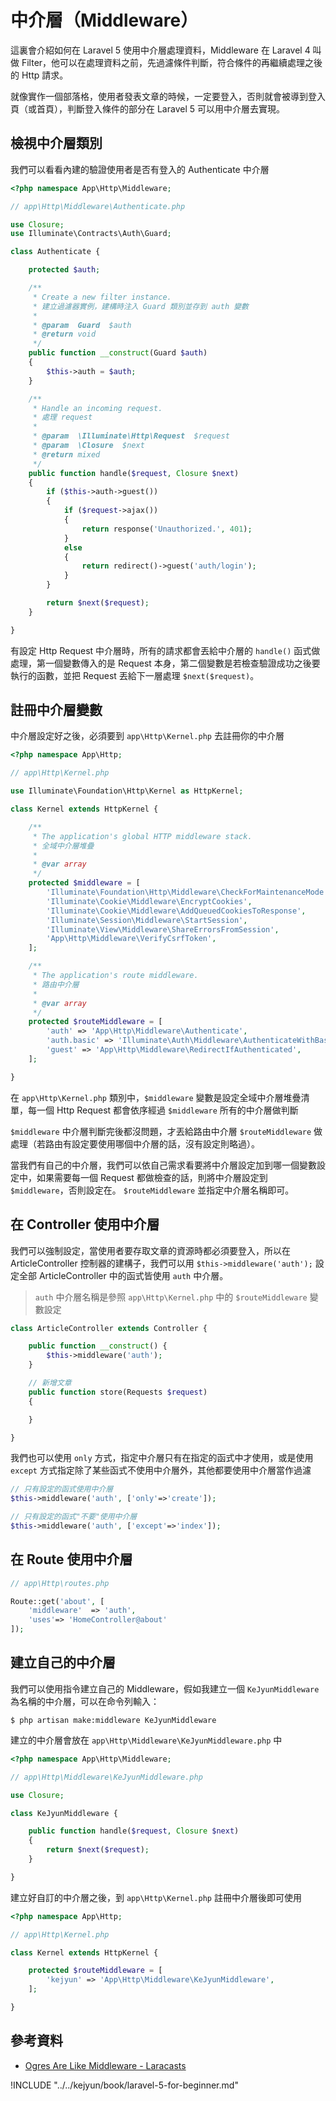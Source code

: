 # 中介層（Middleware）

這裏會介紹如何在 Laravel 5 使用中介層處理資料，Middleware 在 Laravel 4 叫做 Filter，他可以在處理資料之前，先過濾條件判斷，符合條件的再繼續處理之後的  Http 請求。

就像實作一個部落格，使用者發表文章的時候，一定要登入，否則就會被導到登入頁（或首頁），判斷登入條件的部分在 Laravel 5 可以用中介層去實現。


## 檢視中介層類別

我們可以看看內建的驗證使用者是否有登入的 Authenticate 中介層


```php
<?php namespace App\Http\Middleware;

// app\Http\Middleware\Authenticate.php

use Closure;
use Illuminate\Contracts\Auth\Guard;

class Authenticate {

    protected $auth;

    /**
     * Create a new filter instance.
     * 建立過濾器實例，建構時注入 Guard 類別並存到 auth 變數
     *
     * @param  Guard  $auth
     * @return void
     */
    public function __construct(Guard $auth)
    {
        $this->auth = $auth;
    }

    /**
     * Handle an incoming request.
     * 處理 request
     *
     * @param  \Illuminate\Http\Request  $request
     * @param  \Closure  $next
     * @return mixed
     */
    public function handle($request, Closure $next)
    {
        if ($this->auth->guest())
        {
            if ($request->ajax())
            {
                return response('Unauthorized.', 401);
            }
            else
            {
                return redirect()->guest('auth/login');
            }
        }

        return $next($request);
    }

}

```

有設定 Http Request 中介層時，所有的請求都會丟給中介層的 `handle()` 函式做處理，第一個變數傳入的是 Request 本身，第二個變數是若檢查驗證成功之後要執行的函數，並把 Request 丟給下一層處理 `$next($request)`。

## 註冊中介層變數

中介層設定好之後，必須要到 `app\Http\Kernel.php` 去註冊你的中介層

```php
<?php namespace App\Http;

// app\Http\Kernel.php

use Illuminate\Foundation\Http\Kernel as HttpKernel;

class Kernel extends HttpKernel {

    /**
     * The application's global HTTP middleware stack.
     * 全域中介層堆疊
     *
     * @var array
     */
    protected $middleware = [
        'Illuminate\Foundation\Http\Middleware\CheckForMaintenanceMode',  // 檢查應用程式是不是維護中
        'Illuminate\Cookie\Middleware\EncryptCookies',                    // 加密 Cookies
        'Illuminate\Cookie\Middleware\AddQueuedCookiesToResponse',        // 加入 Queued Cookies 到 Response
        'Illuminate\Session\Middleware\StartSession',                     // 開啟 Session
        'Illuminate\View\Middleware\ShareErrorsFromSession',              // 從 Session 中共享錯誤資訊
        'App\Http\Middleware\VerifyCsrfToken',                            // 驗證 CSRF Token
    ];

    /**
     * The application's route middleware.
     * 路由中介層
     *
     * @var array
     */
    protected $routeMiddleware = [
        'auth' => 'App\Http\Middleware\Authenticate',
        'auth.basic' => 'Illuminate\Auth\Middleware\AuthenticateWithBasicAuth',
        'guest' => 'App\Http\Middleware\RedirectIfAuthenticated',
    ];

}

```

在 `app\Http\Kernel.php` 類別中，`$middleware` 變數是設定全域中介層堆疊清單，每一個 Http Request 都會依序經過 `$middleware` 所有的中介層做判斷

`$middleware` 中介層判斷完後都沒問題，才丟給路由中介層 `$routeMiddleware` 做處理（若路由有設定要使用哪個中介層的話，沒有設定則略過）。

當我們有自己的中介層，我們可以依自己需求看要將中介層設定加到哪一個變數設定中，如果需要每一個 Request 都做檢查的話，則將中介層設定到 `$middleware`，否則設定在。 `$routeMiddleware` 並指定中介層名稱即可。

## 在 Controller 使用中介層

我們可以強制設定，當使用者要存取文章的資源時都必須要登入，所以在 ArticleController 控制器的建構子，我們可以用 `$this->middleware('auth');` 設定全部 ArticleController 中的函式皆使用 `auth` 中介層。

> `auth` 中介層名稱是參照 `app\Http\Kernel.php` 中的 `$routeMiddleware` 變數設定


```php
class ArticleController extends Controller {

    public function __construct() {
        $this->middleware('auth');
    }

    // 新增文章
    public function store(Requests $request)
    {

    }

}
```

我們也可以使用 `only` 方式，指定中介層只有在指定的函式中才使用，或是使用 `except` 方式指定除了某些函式不使用中介層外，其他都要使用中介層當作過濾

```php
// 只有設定的函式使用中介層
$this->middleware('auth', ['only'=>'create']);

// 只有設定的函式"不要"使用中介層
$this->middleware('auth', ['except'=>'index']);
```


## 在 Route 使用中介層

```php
// app\Http\routes.php

Route::get('about', [
    'middleware'  => 'auth',
    'uses'=> 'HomeController@about'
]);
```

## 建立自己的中介層

我們可以使用指令建立自己的 Middleware，假如我建立一個 `KeJyunMiddleware` 為名稱的中介層，可以在命令列輸入：

```shell
$ php artisan make:middleware KeJyunMiddleware
```

建立的中介層會放在 `app\Http\Middleware\KeJyunMiddleware.php` 中


```php
<?php namespace App\Http\Middleware;

// app\Http\Middleware\KeJyunMiddleware.php

use Closure;

class KeJyunMiddleware {

    public function handle($request, Closure $next)
    {
        return $next($request);
    }

}
```

建立好自訂的中介層之後，到 `app\Http\Kernel.php` 註冊中介層後即可使用


```php
<?php namespace App\Http;

// app\Http\Kernel.php

class Kernel extends HttpKernel {

    protected $routeMiddleware = [
        'kejyun' => 'App\Http\Middleware\KeJyunMiddleware',
    ];

}

```

## 參考資料
* [Ogres Are Like Middleware - Laracasts](https://laracasts.com/series/laravel-5-fundamentals/episodes/16)

!INCLUDE "../../kejyun/book/laravel-5-for-beginner.md"
